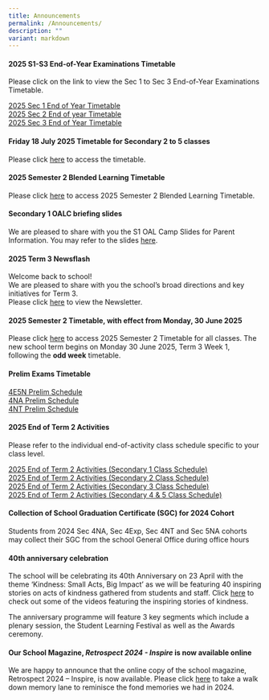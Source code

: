 ```yaml
---
title: Announcements
permalink: /Announcements/
description: ""
variant: markdown
---
```

#### 2025 S1-S3 End-of-Year Examinations Timetable

Please click on the link to view the Sec 1 to Sec 3 End-of-Year Examinations Timetable.

[2025 Sec 1 End of Year Timetable](/files/2025_S1_EYE_Timetable__29_Aug_.pdf)<br>
[2025 Sec 2 End of year Timetable](/files/2025_S2_EYE_Timetable__1_Sept_.pdf)<br>
[2025 Sec 3 End of Year Timetable](/files/2025_S3_EYE_Timetable__29_Aug_.pdf)

#### Friday 18 July 2025 Timetable for Secondary 2 to 5 classes

Please click [here](/files/TT_for_S2__S3__S45N_18_Jul_Fri.pdf) to access the timetable.<br>


#### 2025 Semester 2 Blended Learning Timetable

Please click [here](/files/2025_SEM2_BL_TT_V1___Class.pdf) to access 2025 Semester 2 Blended Learning Timetable. <br>

#### Secondary 1 OALC briefing slides

We are pleased to share with you the S1 OAL Camp Slides for Parent Information. You may refer to the slides [here](/files/2025_S1_OAL_Camp_Briefing.pdf).

#### 2025 Term 3 Newsflash

Welcome back to school!<br>
We are pleased to share with you the school’s broad directions and key initiatives for Term 3.<br>
Please click [here](/files/Announcements/Newsflash/Newsflash_Term_3_2025.pdf) to view the Newsletter.<br>

#### 2025 Semester 2 Timetable, with effect from Monday, 30 June 2025

Please click [here](/files/2025_SEM_2_TT__WEF_30_JUN____Class.pdf) to access 2025 Semester 2 Timetable for all classes. The new school term begins on Monday 30 June 2025, Term 3 Week 1, following the **odd week** timetable. <br>


#### Prelim Exams Timetable
[4E5N Prelim Schedule](/files/Announcements/2025/4E5N_Prelim_Schedule_2025.pdf) <br>
[4NA Prelim Schedule](/files/Announcements/2025/4NA_Prelim_Schedule_2025.pdf)<br> [4NT Prelim Schedule](/files/Announcements/2025/4NT_Prelim_Schedule_2025.pdf)

#### 2025 End of Term 2 Activities
Please refer to the individual end-of-activity class schedule specific to your class level.

[2025 End of Term 2 Activities (Secondary 1 Class Schedule)](/files/Announcements/2025_End_of_Term_2_Activities__Secondary_1_Class_Schedule_.pdf)<br>
[2025 End of Term 2 Activities (Secondary 2 Class Schedule)](/files/Announcements/2025_End_of_Term_2_Activities__Secondary_2_Class_Schedule_.pdf)<br>
[2025 End of Term 2 Activities (Secondary 3 Class Schedule)](/files/Announcements/2025_End_of_Term_2_Activities__Secondary_3_Class_Schedule_.pdf)<br>
[2025 End of Term 2 Activities (Secondary 4 &amp; 5 Class Schedule)](/files/Announcements/2025_End_of_Term_2_Activities__Secondary_4___5_Class_Schedule_.pdf)

#### Collection of School Graduation Certificate (SGC) for 2024 Cohort
Students from 2024 Sec 4NA, Sec 4Exp, Sec 4NT and Sec 5NA cohorts may collect their SGC from the school General Office during office hours<br>

#### 40th anniversary celebration
The school will be celebrating its 40th Anniversary on 23 April with the theme ‘Kindness: Small Acts, Big Impact’ as we will be featuring 40 inspiring stories on acts of kindness gathered from students and staff. Click [here](https://go.gov.sg/prss40thanniversary) to check out some of the videos featuring the inspiring stories of kindness. 

The anniversary programme will feature 3 key segments which include a plenary session, the Student Learning Festival as well as the Awards ceremony.


#### Our School Magazine, *Retrospect 2024 - Inspire* is now available online

We are happy to announce that the online copy of the school magazine, Retrospect 2024 – Inspire, is now available. Please click [here](https://online.fliphtml5.com/yhdnr/vzld/#p=1) to take a walk down memory lane to reminisce the fond memories we had in 2024.